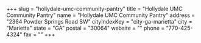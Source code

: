 +++
slug = "hollydale-umc-community-pantry"
title = "Hollydale UMC Community Pantry"
name = "Hollydale UMC Community Pantry"
address = "2364 Powder Springs Road SW"
cityIndexKey = "city-ga-marietta"
city = "Marietta"
state = "GA"
postal = "30064"
website = ""
phone = "770-425-4324"
fax = ""
+++

